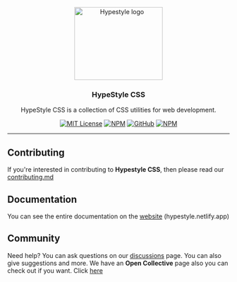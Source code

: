 <p align="center">
  <a href="https://hypestyle.netlify.app">
    <img src="https://hypestyle.netlify.app/img/icon.png" alt="Hypestyle logo" width="200" height="165">
  </a>
</p>

<h3 align="center">HypeStyle CSS</h3>

<p align="center">
  HypeStyle CSS is a collection of CSS utilities for web development.
  <br>

<div align="center">

[![MIT License](https://img.shields.io/apm/l/atomic-design-ui.svg?style=for-the-badge)](https://github.com/lassev05/hypestyle/blob/master/LICENSE)
[![NPM](https://img.shields.io/npm/v/hypestyle?style=for-the-badge)](https://npmjs.com/package/hypestyle)
[![GitHub](https://img.shields.io/github/stars/lassev05/hypestyle?style=for-the-badge)](#)
[![NPM](https://img.shields.io/jsdelivr/npm/hm/hypestyle?label=downloads&style=for-the-badge)](https://npmjs.com/package/hypestyle)
  
 

</div>

------

## Contributing

If you're interested in contributing to **Hypestyle CSS**, then please read our [contributing.md](https://github.com/hypestyle/HypeStyle/blob/main/CONTRIBUTING.md)


## Documentation

You can see the entire documentation on the [website](https://hypestyle.netlify.app) (hypestyle.netlify.app)

## Community

Need help? You can ask questions on our [discussions](https://github.com/hypestyle/hypestyle/discussions) page.
You can also give suggestions and more. We have an **Open Collective** page also you can check out if you want. Click [here](https://opencollective.com/hypestyle-css)

